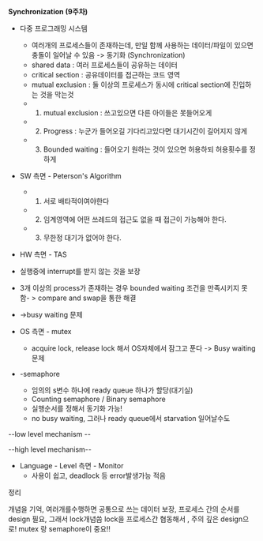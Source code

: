 **Synchronization (9주차)**

- 다중 프로그래밍 시스템 
  - 여러개의 프로세스들이 존재하는데, 만일 함께 사용하는 데이터/파일이 있으면 충돌이 일어날 수 있음 -> 동기화 (Synchronization)
  - shared data : 여러 프로세스들이 공유하는 데이터
  - critical section : 공유데이터를 접근하는 코드 영역
  - mutual exclusion : 둘 이상의 프로세스가 동시에 critical section에 진입하는 것을 막는것
  - 1) mutual exclusion : 쓰고있으면 다른 아이들은 못들어오게
  - 2) Progress : 누군가 들어오길 기다리고있다면 대기시간이 길어지지 않게
  - 3) Bounded waiting : 들어오기 원하는 것이 있으면 허용하되 허용횟수를 정하게



- SW 측면 - Peterson's Algorithm

  - 1) 서로 배타적이여야한다
  - 2) 임계영역에 어떤 쓰레드의 접근도 없을 때 접근이 가능해야 한다.
  - 3) 무한정 대기가 없어야 한다.

- HW 측면 - TAS
- 실행중에 interrupt를 받지 않는 것을 보장


- 3개 이상의 process가 존재하는 경우 bounded waiting 조건을 만족시키지 못함- > compare and swap을 통한 해결
- ->busy waiting 문제



- OS 측면 - mutex 
  - acquire lock, release lock 해서  OS자체에서 잠그고 푼다 -> Busy waiting 문제

- -semaphore
  - 임의의 s변수 하나에 ready queue 하나가 할당(대기실)
  - Counting semaphore / Binary semaphore 
  - 실행순서를  정해서 동기화 가능! 
  - no busy waiting, 그러나 ready queue에서 starvation 일어날수도

--low level mechanism --

--high level mechanism--

- Language - Level 측면 - Monitor
  - 사용이 쉽고, deadlock 등  error발생가능 적음


정리 

개념을 기억, 여러개를수행하면 공통으로 쓰는 데이터 보장, 프로세스 간의 순서를 design 필요, 그래서 lock개념씀 lock을 프로세스간 협동해서 , 주의 깊은 design으로! mutex 랑 semaphore이 중요!! 
